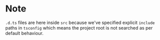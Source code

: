 # Note

`.d.ts` files are here inside `src` because we've specified explicit `include` paths in `tsconfig` which means the project root is not searched as per default behaviour.

